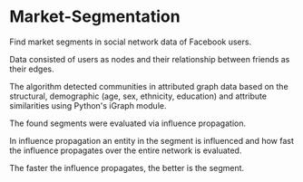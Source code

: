 # Market-Segmentation
Find market segments in social network data of Facebook users.

Data consisted of users as nodes and their relationship between friends as their edges. 

The algorithm detected communities in attributed graph data based on the structural, demographic (age, sex, ethnicity, education) and attribute similarities using Python's iGraph module. 

The found segments were evaluated via influence propagation. 

In influence propagation an entity in the segment is influenced and how fast the influence propagates over the entire network is evaluated. 

The faster the influence propagates, the better is the segment.

